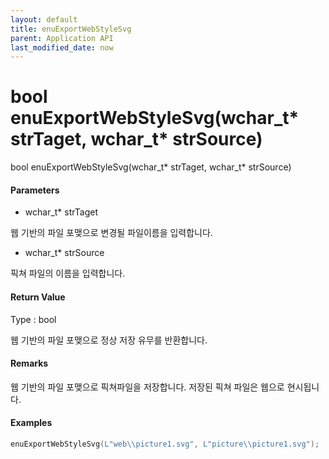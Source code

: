 ```yaml
---
layout: default
title: enuExportWebStyleSvg
parent: Application API
last_modified_date: now
---
```

# bool enuExportWebStyleSvg\(wchar\_t\* strTaget, wchar\_t\* strSource\)

bool enuExportWebStyleSvg\(wchar\_t\* strTaget, wchar\_t\* strSource\)

#### Parameters

* wchar\_t\* strTaget

웹 기반의 파일 포맺으로 변경될 파일이름을 입력합니다.

* wchar\_t\* strSource

픽쳐 파일의 이름을 입력합니다.

#### Return Value

Type : bool

웹 기반의 파일 포맺으로 정상 저장 유무를 반환합니다.

#### Remarks

웹 기반의 파일 포맺으로 픽쳐파일을 저장합니다. 저장된 픽쳐 파일은 웹으로 현시됩니다.

#### Examples

```cpp
enuExportWebStyleSvg(L"web\\picture1.svg", L"picture\\picture1.svg");
```



